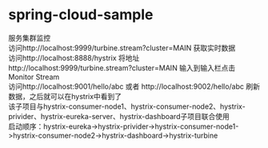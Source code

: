 # spring-cloud-sample

服务集群监控<br/>
访问http://localhost:9999/turbine.stream?cluster=MAIN 获取实时数据<br/>
访问http://localhost:8888/hystrix 将地址http://localhost:9999/turbine.stream?cluster=MAIN 输入到输入栏点击Monitor Stream<br/>
访问http://localhost:9001/hello/abc 或者 http://localhost:9002/hello/abc 刷新数据，之后就可以在hystrix中看到了<br/>
该子项目与hystrix-consumer-node1、hystrix-consumer-node2、hystrix-privider、hystrix-eureka-server、hystrix-dashboard子项目联合使用<br/>
启动顺序：hystrix-eureka->hystrix-privider->hystrix-consumer-node1->hystrix-consumer-node2->hystrix-dashboard->hystrix-turbine<br/>